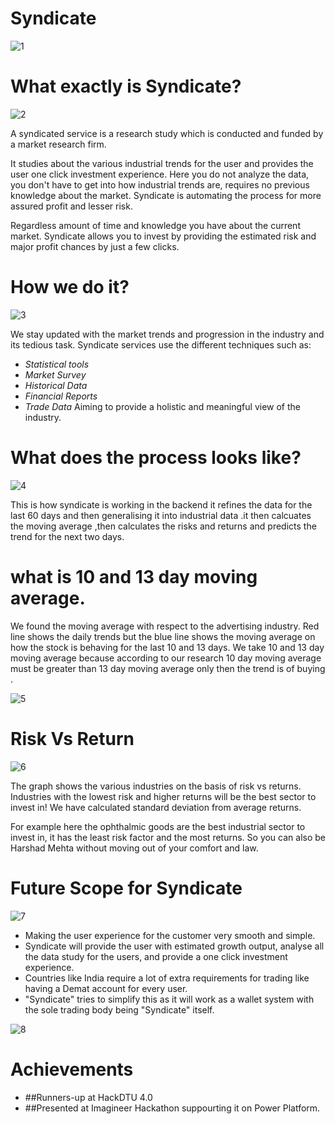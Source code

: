 # Syndicate

![1](https://user-images.githubusercontent.com/46066660/118864591-c10ca480-b8fd-11eb-88ea-55fe5585680d.png)

# What exactly is Syndicate?

![2](https://user-images.githubusercontent.com/46066660/118864638-ccf86680-b8fd-11eb-829b-b1bc72e8d972.png)

A syndicated service is a research study which is conducted and funded by a market research firm.

It studies about the various industrial trends for the user and provides the user one click investment experience. Here you do not analyze the data, you don't have to get into how industrial trends are, requires no previous knowledge about the market. Syndicate is automating the process for more assured 
profit and lesser risk.

Regardless amount of time and knowledge you have about the current market.
Syndicate allows you to invest by providing the estimated risk and major profit chances by just a few clicks.

# How we do it?

![3](https://user-images.githubusercontent.com/46066660/118864656-d1248400-b8fd-11eb-9a89-3b94963befc7.png)

We stay updated with the market trends and progression in the industry and its tedious task.
Syndicate services use the different techniques such as:
  - *Statistical tools* 
  - *Market Survey* 
  - *Historical Data*
  - *Financial Reports* 
  - *Trade Data*
Aiming to provide a holistic and meaningful view of the industry. 

# What does the process looks like?

![4](https://user-images.githubusercontent.com/46066660/118864672-d681ce80-b8fd-11eb-802f-74513dcdc94d.png)


This is how syndicate is working in the backend it refines the data for the last 60 days and then generalising it into industrial data .it then calcuates the moving average ,then calculates the risks and returns and predicts the trend for the next two days.

# what is 10 and 13 day moving average. 

We found the moving average with respect to the advertising industry. Red line shows the daily trends
but the blue line shows the moving average on how the stock is behaving for the last 10 and 13 days. We take 10 and 13 day moving average because according to our research 10 day moving average must be greater than 13 day moving average only then the trend is of buying .

![5](https://user-images.githubusercontent.com/46066660/118864933-147ef280-b8fe-11eb-8a32-5f74c4034fb4.png)

# Risk Vs Return

![6](https://user-images.githubusercontent.com/46066660/118865030-2cef0d00-b8fe-11eb-967e-4d3d3ec8d826.png)

The graph shows  the various industries on the basis of risk vs returns.
Industries with the lowest risk and higher returns will be the best sector to invest in!
We have calculated standard deviation from average returns.

For example here the ophthalmic goods are the best industrial sector to invest in, it has the least risk factor and the most returns.
So you can also be Harshad Mehta without moving out of your comfort and law.

# Future Scope for Syndicate

![7](https://user-images.githubusercontent.com/46066660/118865173-5019bc80-b8fe-11eb-95b9-eaf7db721d4c.png)

- Making the user experience for the customer very smooth and simple.
- Syndicate will provide the user with estimated growth output, analyse all the data study for the users, and provide a one click investment experience.  
- Countries like India require a lot of extra requirements for trading like having a Demat account for every user.
- "Syndicate" tries to simplify this as it will work as a wallet system with the sole trading body being "Syndicate" itself.

![8](https://user-images.githubusercontent.com/46066660/118865263-63c52300-b8fe-11eb-84d3-cb9c170e0e9d.png)


# Achievements

- ##Runners-up at HackDTU 4.0
- ##Presented at Imagineer Hackathon suppourting it on Power Platform.
